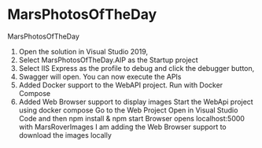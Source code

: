 # MarsPhotosOfTheDay
MarsPhotosOfTheDay

1) Open the solution in Visual Studio 2019,
2) Select MarsPhotosOfTheDay.AIP as the Startup project
3) Select IIS Express as the profile to debug and click the debugger button,
4) Swagger will open. You can now execute the APIs
5) Added Docker support to the WebAPI project. Run with Docker Compose
6) Added Web Browser support to display images
   Start the WebApi project using docker compose
   Go to the Web Project
     Open in Visual Studio Code and then npm install & npm start
        Browser opens localhost:5000 with MarsRoverImages
  I am adding the Web Browser support to download the images locally
